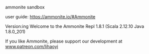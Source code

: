 ammonite sandbox

user guide:
https://ammonite.io/#Ammonite

Version:ing 
Welcome to the Ammonite Repl 1.8.1
(Scala 2.12.10 Java 1.8.0_201)

If you like Ammonite, please support our development at www.patreon.com/lihaoyi